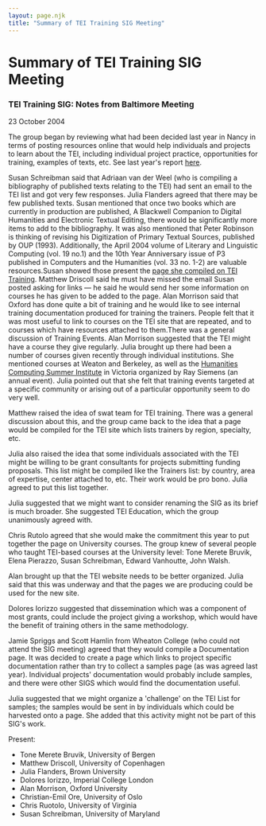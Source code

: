 ```yaml
---
layout: page.njk
title: "Summary of TEI Training SIG Meeting"
---
```

# Summary of TEI Training SIG Meeting



### TEI Training SIG: Notes from Baltimore Meeting


 23 October 2004
 
 The group began by reviewing what had been decided last year in
 Nancy in terms of posting resources online that would help
 individuals and projects to learn about the TEI, including
 individual project practice, opportunities for training,
 examples of texts, etc. See last year's report [here](https://www.tei-c.org/activities/sig/education/summary-of-tei-training-sig-meeting-2/).

Susan Schreibman said that Adriaan van der Weel (who is compiling
 a bibliography of published texts relating to the TEI) had
 sent an email to the TEI list and got very few responses.
 Julia Flanders agreed that there may be few published texts.
 Susan mentioned that once two books which are currently in
 production are published, A Blackwell Companion to
 Digital Humanities and Electronic
 Textual Editing, there would be significantly
 more items to add to the bibliography. It was also mentioned
 that Peter Robinson is thinking of revising his
 Digitization of Primary Textual
 Sources, published by OUP (1993\). Additionally, the
 April 2004 volume of Literary and Linguistic Computing (vol.
 19 no.1\) and the 10th Year Anniversary issue of P3 published
 in Computers and the Humanities (vol. 33 no.
 1\-2\) are valuable resources.Susan showed those present the [page she compiled on TEI Training](https://www.tei-c.org/activities/sig/education/tei-training-short-courses/). Matthew
 Driscoll said he must have missed the email Susan posted
 asking for links — he said he would send her some
 information on courses he has given to be added to the page.
 Alan Morrison said that Oxford has done quite a bit of
 training and he would like to see internal training
 documentation produced for training the trainers. People
 felt that it was most useful to link to courses on the TEI
 site that are repeated, and to courses which have resources
 attached to them.There was a general discussion of Training Events. Alan Morrison
 suggested that the TEI might have a course they give
 regularly. Julia brought up there had been a number of
 courses given recently through individual institutions. She
 mentioned courses at Weaton and Berkeley, as well as the
 [Humanities Computing Summer Institute](http://web.uvic.ca/hrd/institute/) in
 Victoria organized by Ray Siemens (an annual event). Julia
 pointed out that she felt that training events targeted at a
 specific community or arising out of a particular
 opportunity seem to do very well.
 
 Matthew raised the idea of swat team for TEI training. There was
 a general discussion about this, and the group came back to
 the idea that a page would be compiled for the TEI site
 which lists trainers by region, specialty, etc.
 
 Julia also raised the idea that some individuals associated with
 the TEI might be willing to be grant consultants for
 projects submitting funding proposals. This list might be
 compiled like the Trainers list: by country, area of
 expertise, center attached to, etc. Their work would be pro
 bono. Julia agreed to put this list together.
 
 Julia suggested that we might want to consider renaming the SIG
 as its brief is much broader. She suggested TEI Education,
 which the group unanimously agreed with.
 
 Chris Rutolo agreed that she would make the commitment this year
 to put together the page on University courses. The group
 knew of several people who taught TEI\-based courses at the
 University level: Tone Merete Bruvik, Elena Pierazzo, Susan
 Schreibman, Edward Vanhoutte, John Walsh.
 
 Alan brought up that the TEI website needs to be better
 organized. Julia said that this was underway and that the
 pages we are producing could be used for the new site.
 
 Dolores Iorizzo suggested that dissemination which was a
 component of most grants, could include the project giving a
 workshop, which would have the benefit of training others in
 the same methodology.
 
 Jamie Spriggs and Scott Hamlin from Wheaton College (who could
 not attend the SIG meeting) agreed that they would compile a
 Documentation page. It was decided to create a page which
 links to project specific documentation rather than try to
 collect a samples page (as was agreed last year). Individual
 projects' documentation would probably include samples, and
 there were other SIGS which would find the documentation
 useful.
 
 Julia suggested that we might organize a 'challenge' on the TEI
 List for samples; the samples would be sent in by
 individuals which could be harvested onto a page. She added
 that this activity might not be part of this SIG's work.
 
 

 
 Present:
 
 * Tone Merete Bruvik, University of Bergen
* Matthew Driscoll, University of Copenhagen
* Julia Flanders, Brown University
* Dolores Iorizzo, Imperial College London
* Alan Morrison, Oxford University
* Christian\-Emil Ore, University of Oslo
* Chris Ruotolo, University of Virginia
* Susan Schreibman, University of Maryland





